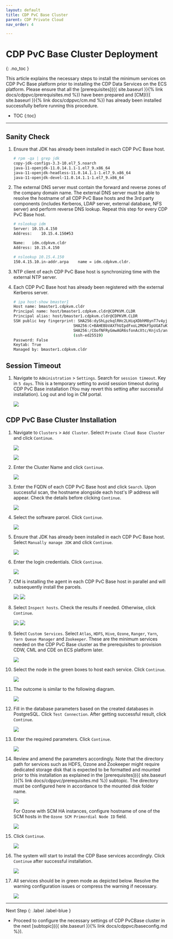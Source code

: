 ```yaml
---
layout: default
title: CDP PvC Base Cluster
parent: CDP Private Cloud
nav_order: 4

---
```


# CDP PvC Base Cluster Deployment
{: .no_toc }

This article explains the necessary steps to install the minimum services on CDP PvC Base platform prior to installing the CDP Data Services on the ECS platform. Please ensure that all the [prerequisites]({{ site.baseurl }}{% link docs/cdppvc/prerequisites.md %}) have been prepared and [CM]({{ site.baseurl }}{% link docs/cdppvc/cm.md %}) has already been installed successfully before running this procedure.

- TOC
{:toc}

---

## Sanity Check

1. Ensure that JDK has already been installed in each CDP PvC Base host.

    ```bash
    # rpm -qa | grep jdk
    copy-jdk-configs-3.3-10.el7_5.noarch
    java-11-openjdk-11.0.14.1.1-1.el7_9.x86_64
    java-11-openjdk-headless-11.0.14.1.1-1.el7_9.x86_64
    java-11-openjdk-devel-11.0.14.1.1-1.el7_9.x86_64
    ```

2. The external DNS server must contain the forward and reverse zones of the company domain name. The external DNS server must be able to resolve the hostname of all CDP PvC Base hosts and the 3rd party components (includes Kerberos, LDAP server, external database, NFS server) and perform reverse DNS lookup. Repeat this step for every CDP PvC Base host.

    ```bash
    # nslookup idm
    Server:	10.15.4.150
    Address:	10.15.4.150#53

    Name:	idm.cdpkvm.cldr
    Address: 10.15.4.150

    # nslookup 10.15.4.150
    150.4.15.10.in-addr.arpa	name = idm.cdpkvm.cldr.
    ```

3. NTP client of each CDP PvC Base host is synchronizing time with the external NTP server.

4. Each CDP PvC Base host has already been registered with the external Kerberos server.

    ```bash
    # ipa host-show bmaster1
    Host name: bmaster1.cdpkvm.cldr
    Principal name: host/bmaster1.cdpkvm.cldr@CDPKVM.CLDR
    Principal alias: host/bmaster1.cdpkvm.cldr@CDPKVM.CLDR
    SSH public key fingerprint: SHA256:dyShLpzkqlRHc2LHiqXDbhM8ynT7v4yjZP4CZ212tqU root@bmaster1.cdpkvm.cldr (ssh-rsa),
                              SHA256:C+BAHEBbVAXfhUIpdFxoL2MOkF5pUGATuKnFQXCgJnc root@bmaster1.cdpkvm.cldr (ssh-rsa),
                              SHA256:/COofNFRyGmwAGR6sfonAcXtc/Knjs5/an1+SMX/8GA (ecdsa-sha2-nistp256), SHA256:OL8ZeU7+2E4yl7rsvKftXYTM7Bvr8fEVuxQaQBouwwo
                              (ssh-ed25519)
    Password: False
    Keytab: True
    Managed by: bmaster1.cdpkvm.cldr
    ```

## Session Timeout

1. Navigate to `Administration` > `Settings`. Search for `session timeout`. Key in `5 days`. This is a temporary setting to avoid session timeout during CDP PvC Base installation (You may revert this setting after successful installation). Log out and log in CM portal.

    ![](../../assets/images/cdpbase/timeout.png)

## CDP PvC Base Cluster Installation

1. Navigate to `Clusters` > `Add Cluster`. 
   Select `Private Cloud Base Cluster` and click `Continue`.

    ![](../../assets/images/cdpbase/addbase1-1.png)

    ![](../../assets/images/cdpbase/addbase1-2.png)

2. Enter the Cluster Name and click `Continue`. 

    ![](../../assets/images/cdpbase/addbase2.png)

3. Enter the FQDN of each CDP PvC Base host and click `Search`. Upon successful scan, the hostname alongside each host's IP address will appear. Check the details before clicking `Continue`.

    ![](../../assets/images/cdpbase/addbase3.png)
    
4. Select the software parcel. Click `Continue`.  

    ![](../../assets/images/cdpbase/addbase4.png)
    
5. Ensure that JDK has already been installed in each CDP PvC Base host. Select `Manually manage JDK` and click `Continue`.

    ![](../../assets/images/cdpbase/addbase5.png)
    
6. Enter the login credentials. Click `Continue`. 

    ![](../../assets/images/cdpbase/addbase6.png)
    
7. CM is installing the agent in each CDP PvC Base host in parallel and will subsequently install the parcels.

    ![](../../assets/images/cdpbase/addbase7-1.png)
    ![](../../assets/images/cdpbase/addbase7-2.png)
    
8. Select `Inspect hosts`. Check the results if needed. Otherwise, click `Continue`. 

    ![](../../assets/images/cdpbase/addbase8-1.png)
    ![](../../assets/images/cdpbase/addbase8-2.png)
    
9. Select `Custom Services`. Select `Atlas`, `HDFS`, `Hive`, `Ozone`, `Ranger`, `Yarn`, `Yarn Queue Manager` and `Zookeeper`. These are the minimum services needed on the CDP PvC Base cluster as the prerequisites to provision CDW, CML and CDE on ECS platform later.

    ![](../../assets/images/cdpbase/addbase9.png)
    
10. Select the node in the green boxes to host each service. Click `Continue`.

    ![](../../assets/images/cdpbase/addbase10.png)
    
11. The outcome is similar to the following diagram. 

    ![](../../assets/images/cdpbase/baseroles.png)
    
12. Fill in the database parameters based on the created databases in PostgreSQL. Click `Test Connection`. After getting successful result, click `Continue`.

    ![](../../assets/images/cdpbase/addbase12.png)
    
13. Enter the required parameters. Click `Continue`.

    ![](../../assets/images/cdpbase/addbase13.png)
    
14. Review and amend the parameters accordingly. Note that the directory path for services such as HDFS, Ozone and Zookeeper might require dedicated storage disk that is expected to be formatted and mounted prior to this installation as explained in the [prerequisites]({{ site.baseurl }}{% link docs/cdppvc/prerequisites.md %}) subtopic. The directory must be configured here in accordance to the mounted disk folder name.

    ![](../../assets/images/cdpbase/addbase14-1.png)

    For Ozone with SCM HA instances, configure hostname of one of the SCM hosts in the `Ozone SCM Primordial Node ID` field.
    
    ![](../../assets/images/cdpbase/addbase14-2.png)
    
15. Click `Continue`.

    ![](../../assets/images/cdpbase/addbase15.png)
    
16. The system will start to install the CDP Base services accordingly. Click `Continue` after successful installation.

    ![](../../assets/images/cdpbase/addbase16.png)

17. All services should be in green mode as depicted below. Resolve the warning configuration issues or compress the warning if necessary.

    ![](../../assets/images/cdpbase/basepost1.png)


---    
   Next Step
   {: .label .label-blue }
   
- Proceed to configure the necessary settings of CDP PvCBase cluster in the next [subtopic]({{ site.baseurl }}{% link docs/cdppvc/baseconfig.md %}).